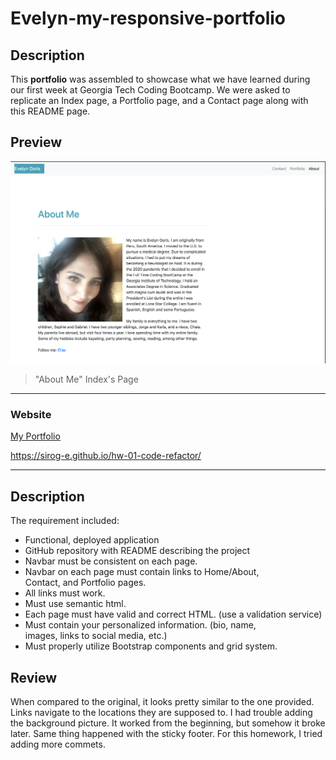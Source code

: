# Evelyn-my-responsive-portfolio

## Description



This **portfolio** was assembled to showcase what we have learned during our first week at Georgia Tech Coding Bootcamp. 
We were asked to replicate an Index page, a Portfolio page, and a Contact page along with this README page.

## Preview

![Project Image](./content/images/preview.png)

> "About Me" Index's Page

---

### Website

[My Portfolio](https://sirog-e.github.io/Evelyn-my-responsive-portfolio/)

 https://sirog-e.github.io/hw-01-code-refactor/


---

## Description

The requirement included:
* Functional, deployed application
* GitHub repository with README describing the project
* Navbar must be consistent on each page.
* Navbar on each page must contain links to Home/About,    
  Contact, and Portfolio pages.
* All links must work.
* Must use semantic html.
* Each page must have valid and correct HTML. (use a validation 
  service)
* Must contain your personalized information. (bio, name,  
  images, links to social media, etc.)
* Must properly utilize Bootstrap components and grid system.

## Review

When compared to the original, it looks pretty similar to the one provided. Links navigate to the locations they are supposed to. I had trouble adding the background picture. It worked from the beginning, but somehow it broke later. Same thing happened with the sticky footer. For this homework, I tried adding more commets. 